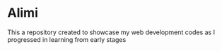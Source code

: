# Alimi
This a repository created to showcase my web development codes as I progressed in learning from early stages
